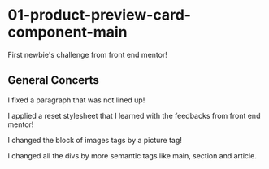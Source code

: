 # 01-product-preview-card-component-main
 First newbie's challenge from front end mentor!

 
## General Concerts

I fixed a paragraph that was not lined up!

I applied a reset stylesheet that I learned with the feedbacks from front end mentor!

I changed the block of images tags by a picture tag!

I changed all the divs by more semantic tags like main, section and article.
